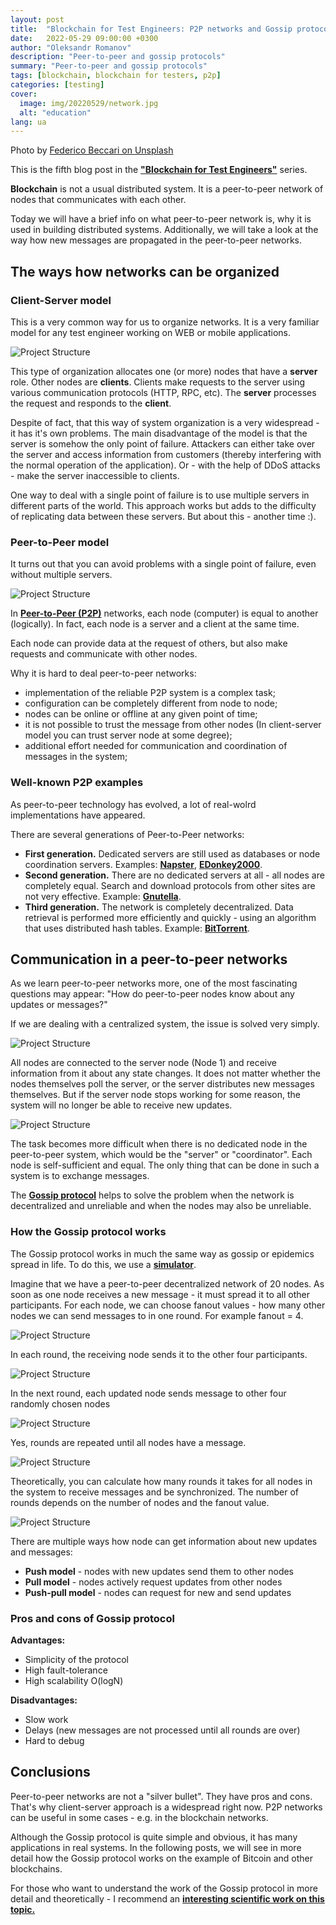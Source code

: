 ```yaml
---
layout: post
title:  "Blockchain for Test Engineers: P2P networks and Gossip protocol"
date:   2022-05-29 09:00:00 +0300
author: "Oleksandr Romanov"
description: "Peer-to-peer and gossip protocols"
summary: "Peer-to-peer and gossip protocols"
tags: [blockchain, blockchain for testers, p2p]
categories: [testing]
cover:
  image: img/20220529/network.jpg
  alt: "education"
lang: ua
---
```


Photo by [Federico Beccari on Unsplash](https://unsplash.com/photos/ahi73ZN5P0Y?utm_source=unsplash&utm_medium=referral&utm_content=creditShareLink)

This is the fifth blog post in the [**"Blockchain for Test Engineers"**](https://testengineeringnotes.com/posts/2022-04-24-blockchain-testing-mindmap/) series.  

**Blockchain** is not a usual distributed system. It is a peer-to-peer network of nodes that communicates with each other.  

Today we will have a brief info on what peer-to-peer network is, why it is used in building distributed systems. Additionally, we will take a look at the way how new messages are propagated in the peer-to-peer networks.

## The ways how networks can be organized

### Client-Server model

This is a very common way for us to organize networks. It is a very familiar model for any test engineer working on WEB or mobile applications. 

![Project Structure](/img/20220529/clientserver.png)

This type of organization allocates one (or more) nodes that have a **server** role. Other nodes are **clients**. Clients make requests to the server using various communication protocols (HTTP, RPC, etc). The **server** processes the request and responds to the **client**.

Despite of fact, that this way of system organization is a very widespread - it has it's own problems. 
The main disadvantage of the model is that the server is somehow the only point of failure. Attackers can either take over the server and access information from customers (thereby interfering with the normal operation of the application). Or - with the help of DDoS attacks - make the server inaccessible to clients.  

One way to deal with a single point of failure is to use multiple servers in different parts of the world. This approach works but adds to the difficulty of replicating data between these servers. But about this - another time :).

### Peer-to-Peer model

It turns out that you can avoid problems with a single point of failure, even without multiple servers.

![Project Structure](/img/20220529/peer2peer.png)

In **[Peer-to-Peer (P2P)](https://en.wikipedia.org/wiki/Peer-to-peer)** networks, each node (computer) is equal to another (logically). In fact, each node is a server and a client at the same time. 

Each node can provide data at the request of others, but also make requests and communicate with other nodes.

Why it is hard to deal peer-to-peer networks:
- implementation of the reliable P2P system is a complex task;
- configuration can be completely different from node to node;
- nodes can be online or offline at any given point of time;
- it is not possible to trust the message from other nodes (In client-server model you can trust server node at some degree);
- additional effort needed for communication and coordination of messages in the system;

### Well-known P2P examples
As peer-to-peer technology has evolved, a lot of real-wolrd implementations have appeared.

There are several generations of Peer-to-Peer networks:

- **First generation.** Dedicated servers are still used as databases or node coordination servers. Examples: **[Napster](https://en.wikipedia.org/wiki/Napster)**, **[EDonkey2000](https://en.wikipedia.org/wiki/EDonkey_network)**.
- **Second generation.** There are no dedicated servers at all - all nodes are completely equal. Search and download protocols from other sites are not very effective. Example: **[Gnutella](https://en.wikipedia.org/wiki/Gnutella)**.
- **Third generation.** The network is completely decentralized. Data retrieval is performed more efficiently and quickly - using an algorithm that uses distributed hash tables. Example: **[BitTorrent](https://en.wikipedia.org/wiki/BitTorrent_(software))**.

## Communication in a peer-to-peer networks

As we learn peer-to-peer networks more, one of the most fascinating questions may appear: "How do peer-to-peer nodes know about any updates or messages?"

If we are dealing with a centralized system, the issue is solved very simply.

![Project Structure](/img/20220529/centralized.png)

All nodes are connected to the server node (Node 1) and receive information from it about any state changes. It does not matter whether the nodes themselves poll the server, or the server distributes new messages themselves. But if the server node stops working for some reason, the system will no longer be able to receive new updates.

![Project Structure](/img/20220529/decentralized.png)

The task becomes more difficult when there is no dedicated node in the peer-to-peer system, which would be the "server" or "coordinator". Each node is self-sufficient and equal. The only thing that can be done in such a system is to exchange messages.

The **[Gossip protocol](https://en.wikipedia.org/wiki/Gossip_protocol)** helps to solve the problem when the network is decentralized and unreliable and when the nodes may also be unreliable.

### How the Gossip protocol works
The Gossip protocol works in much the same way as gossip or epidemics spread in life. To do this, we use a **[simulator](https://flopezluis.github.io/gossip-simulator/)**.

Imagine that we have a peer-to-peer decentralized network of 20 nodes. As soon as one node receives a new message - it must spread it to all other participants. For each node, we can choose fanout values ​​- how many other nodes we can send messages to in one round. For example fanout = 4.

![Project Structure](/img/20220529/initial.png)

In each round, the receiving node sends it to the other four participants.

![Project Structure](/img/20220529/round1.png)

In the next round, each updated node sends message to other four randomly chosen nodes

![Project Structure](/img/20220529/round2.png)

Yes, rounds are repeated until all nodes have a message.

![Project Structure](/img/20220529/round3.png)

Theoretically, you can calculate how many rounds it takes for all nodes in the system to receive messages and be synchronized. The number of rounds depends on the number of nodes and the fanout value.

![Project Structure](/img/20220529/formula.png)

There are multiple ways how node can get information about new updates and messages:  

- **Push model** - nodes with new updates send them to other nodes
- **Pull model** - nodes actively request updates from other nodes
- **Push-pull model** - nodes can request for new and send updates

### Pros and cons of Gossip protocol

**Advantages:**
- Simplicity of the protocol
- High fault-tolerance
- High scalability O(logN)

**Disadvantages:**  

- Slow work
- Delays (new messages are not processed until all rounds are over)
- Hard to debug


## Conclusions

Peer-to-peer networks are not a "silver bullet". They have pros and cons. That's why client-server approach is a widespread right now. P2P networks can be useful in some cases - e.g. in the blockchain networks. 

Although the Gossip protocol is quite simple and obvious, it has many applications in real systems. 
In the following posts, we will see in more detail how the Gossip protocol works on the example of Bitcoin and other blockchains.  

For those who want to understand the work of the Gossip protocol in more detail and theoretically - I recommend an **[interesting scientific work on this topic.](https://www.comp.nus.edu.sg/~ooiwt/papers/fanout-icdcs05-final.pdf)**